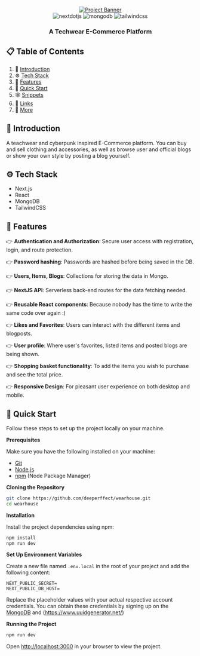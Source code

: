 <div align="center">
  <br />
    <a href="wearhouse.vercel.app" target="_blank">
      <img src="https://i.ibb.co/fq6ScyN/wearh.png" alt="Project Banner">
    </a>
  <br />

  <div>
    <img src="https://img.shields.io/badge/-Next_JS-black?style=for-the-badge&logoColor=white&logo=nextdotjs&color=000000" alt="nextdotjs" />
    <img src="https://img.shields.io/badge/-MongoDB-black?style=for-the-badge&logoColor=white&logo=mongodb&color=47A248" alt="mongodb" />
    <img src="https://img.shields.io/badge/-Tailwind_CSS-black?style=for-the-badge&logoColor=white&logo=tailwindcss&color=06B6D4" alt="tailwindcss" />
  </div>
</div>
  <h3 align="center">A Techwear E-Commerce Platform</h3>


## 📋 <a name="table">Table of Contents</a>

1. 🤖 [Introduction](#introduction)
2. ⚙️ [Tech Stack](#tech-stack)
3. 🔋 [Features](#features)
4. 🤸 [Quick Start](#quick-start)
5. 🕸️ [Snippets](#snippets)
6. 🔗 [Links](#links)
7. 🚀 [More](#more)


## <a name="introduction">🤖 Introduction</a>

A teachwear and cyberpunk inspired E-Commerce platform. You can buy and sell clothing and accessories, as well as browse user and official blogs or show your own style by posting a blog yourself.

## <a name="tech-stack">⚙️ Tech Stack</a>

- Next.js
- React
- MongoDB
- TailwindCSS

## <a name="features">🔋 Features</a>

👉 **Authentication and Authorization**: Secure user access with registration, login, and route protection.

👉 **Password hashing**: Passwords are hashed before being saved in the DB.

👉 **Users, Items, Blogs**: Collections for storing the data in Mongo.

👉 **NextJS API**: Serverless back-end routes for the data fetching needed.

👉 **Reusable React components**: Because nobody has the time to write the same code over again :)

👉 **Likes and Favorites**: Users can interact with the different items and blogposts.

👉 **User profile**: Where user's favorites, listed items and posted blogs are being shown.

👉 **Shopping basket functionality**: To add the items you wish to purchase and see the total price.

👉 **Responsive Design**: For pleasant user experience on both desktop and mobile.

## <a name="quick-start">🤸 Quick Start</a>

Follow these steps to set up the project locally on your machine.

**Prerequisites**

Make sure you have the following installed on your machine:

- [Git](https://git-scm.com/)
- [Node.js](https://nodejs.org/en)
- [npm](https://www.npmjs.com/) (Node Package Manager)

**Cloning the Repository**

```bash
git clone https://github.com/deeperffect/wearhouse.git
cd wearhouse
```

**Installation**

Install the project dependencies using npm:

```bash
npm install
npm run dev
```

**Set Up Environment Variables**

Create a new file named `.env.local` in the root of your project and add the following content:

```env
NEXT_PUBLIC_SECRET=
NEXT_PUBLIC_DB_HOST=
```

Replace the placeholder values with your actual respective account credentials. You can obtain these credentials by signing up on the [MongoDB](https://www.mongodb.com/) and (https://www.uuidgenerator.net/)

**Running the Project**

```bash
npm run dev
```

Open [http://localhost:3000](http://localhost:3000) in your browser to view the project.

